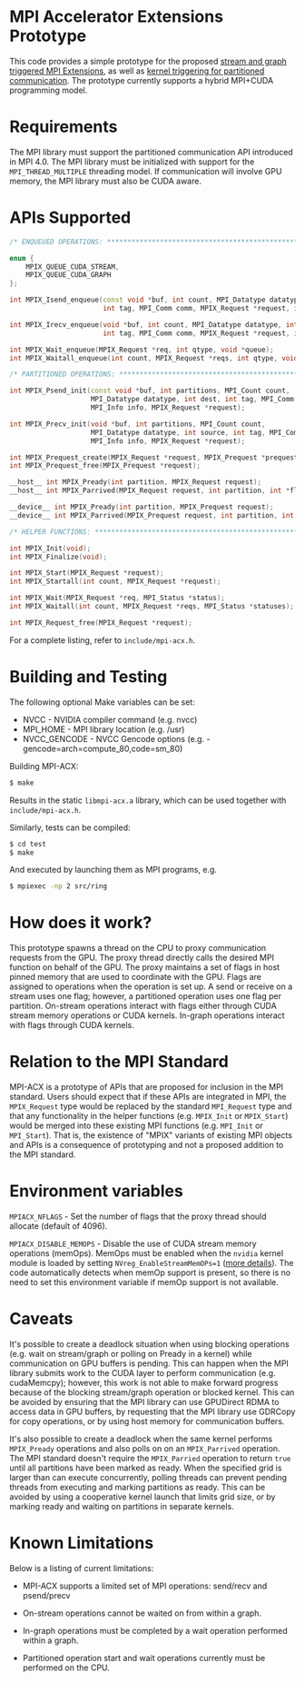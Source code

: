 # MPI Accelerator Extensions Prototype

This code provides a simple prototype for the proposed 
[stream and graph triggered MPI Extensions](https://github.com/mpiwg-hybrid/hybrid-issues/issues/5),
as well as
[kernel triggering for partitioned communication](https://github.com/mpiwg-hybrid/hybrid-issues/issues/4).
The prototype currently supports a hybrid MPI+CUDA programming model.

# Requirements

The MPI library must support the partitioned communication API introduced in
MPI 4.0. The MPI library must be initialized with support for the
`MPI_THREAD_MULTIPLE` threading model.  If communication will involve GPU
memory, the MPI library must also be CUDA aware.

# APIs Supported

```c++
/* ENQUEUED OPERATIONS: ******************************************************/

enum {
    MPIX_QUEUE_CUDA_STREAM,
    MPIX_QUEUE_CUDA_GRAPH
};

int MPIX_Isend_enqueue(const void *buf, int count, MPI_Datatype datatype, int dest,
                       int tag, MPI_Comm comm, MPIX_Request *request, int qtype, void *queue);

int MPIX_Irecv_enqueue(void *buf, int count, MPI_Datatype datatype, int source,
                       int tag, MPI_Comm comm, MPIX_Request *request, int qtype, void *queue);

int MPIX_Wait_enqueue(MPIX_Request *req, int qtype, void *queue);
int MPIX_Waitall_enqueue(int count, MPIX_Request *reqs, int qtype, void *queue);

/* PARTITIONED OPERATIONS: ***************************************************/

int MPIX_Psend_init(const void *buf, int partitions, MPI_Count count,
                    MPI_Datatype datatype, int dest, int tag, MPI_Comm comm,
                    MPI_Info info, MPIX_Request *request);

int MPIX_Precv_init(void *buf, int partitions, MPI_Count count,
                    MPI_Datatype datatype, int source, int tag, MPI_Comm comm,
                    MPI_Info info, MPIX_Request *request);

int MPIX_Prequest_create(MPIX_Request *request, MPIX_Prequest *prequest);
int MPIX_Prequest_free(MPIX_Prequest *request);

__host__ int MPIX_Pready(int partition, MPIX_Request request);
__host__ int MPIX_Parrived(MPIX_Request request, int partition, int *flag);

__device__ int MPIX_Pready(int partition, MPIX_Prequest request);
__device__ int MPIX_Parrived(MPIX_Prequest request, int partition, int *flag);

/* HELPER FUNCTIONS: *********************************************************/

int MPIX_Init(void);
int MPIX_Finalize(void);

int MPIX_Start(MPIX_Request *request);
int MPIX_Startall(int count, MPIX_Request *request);

int MPIX_Wait(MPIX_Request *req, MPI_Status *status);
int MPIX_Waitall(int count, MPIX_Request *reqs, MPI_Status *statuses);

int MPIX_Request_free(MPIX_Request *request);

```

For a complete listing, refer to `include/mpi-acx.h`.

# Building and Testing

The following optional Make variables can be set:

* NVCC - NVIDIA compiler command (e.g. nvcc)
* MPI_HOME - MPI library location (e.g. /usr)
* NVCC_GENCODE - NVCC Gencode options (e.g. -gencode=arch=compute_80,code=sm_80)

Building MPI-ACX:

```sh
$ make
```

Results in the static `libmpi-acx.a` library, which can be used together with
`include/mpi-acx.h`.

Similarly, tests can be compiled:

```sh
$ cd test
$ make
```

And executed by launching them as MPI programs, e.g.

```sh
$ mpiexec -np 2 src/ring
```

# How does it work?

This prototype spawns a thread on the CPU to proxy communication requests from
the GPU. The proxy thread directly calls the desired MPI function on behalf of
the GPU. The proxy maintains a set of flags in host pinned memory that are used
to coordinate with the GPU.  Flags are
assigned to operations when the operation is set up. A send or receive on a
stream uses one flag; however, a partitioned operation uses one flag per
partition. On-stream operations interact with flags either through CUDA stream
memory operations or CUDA kernels. In-graph operations interact with flags
through CUDA kernels.

# Relation to the MPI Standard

MPI-ACX is a prototype of APIs that are proposed for inclusion in the MPI
standard. Users should expect that if these APIs are integrated in MPI, the
`MPIX_Request` type would be replaced by the standard `MPI_Request` type and
that any functionality in the helper functions (e.g. `MPIX_Init` or
`MPIX_Start`) would be merged into these existing MPI functions (e.g.
`MPI_Init` or `MPI_Start`). That is, the existence of "MPIX" variants of
existing MPI objects and APIs is a consequence of prototyping and not a
proposed addition to the MPI standard.

# Environment variables

`MPIACX_NFLAGS` - Set the number of flags that the proxy thread should
allocate (default of 4096).

`MPIACX_DISABLE_MEMOPS` - Disable the use of CUDA stream memory operations
(memOps). MemOps must be enabled when the `nvidia` kernel module is loaded by
setting `NVreg_EnableStreamMemOPs=1`
([more details](https://docs.nvidia.com/cuda/cuda-driver-api/group__CUDA__MEMOP.html)).
The code automatically detects when memOp support is present, so there is no
need to set this environment variable if memOp support is not available.

# Caveats

It's possible to create a deadlock situation when using blocking operations
(e.g. wait on stream/graph or polling on Pready in a kernel) while
communication on GPU buffers is pending. This can happen when the MPI library
submits work to the CUDA layer to perform communication (e.g. cudaMemcpy);
however, this work is not able to make forward progress because of the blocking
stream/graph operation or blocked kernel. This can be avoided by ensuring
that the MPI library can use GPUDirect RDMA to access data in GPU buffers,
by requesting that the MPI library use GDRCopy for copy operations, or by
using host memory for communication buffers.

It's also possible to create a deadlock when the same kernel performs
`MPIX_Pready` operations and also polls on on an `MPIX_Parrived` operation. The
MPI standard doesn't require the `MPIX_Parried` operation to return `true`
until all partitions have been marked as ready. When the specified grid is
larger than can execute concurrently, polling threads can prevent pending
threads from executing and marking partitions as ready. This can be avoided by
using a cooperative kernel launch that limits grid size, or by marking ready
and waiting on partitions in separate kernels.

# Known Limitations

Below is a listing of current limitations:

* MPI-ACX supports a limited set of MPI operations: send/recv and psend/precv

* On-stream operations cannot be waited on from within a graph.

* In-graph operations must be completed by a wait operation performed within a graph.

* Partitioned operation start and wait operations currently must be performed on the CPU.
